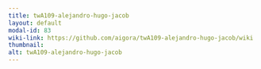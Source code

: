 ```yaml
---
title: twA109-alejandro-hugo-jacob
layout: default
modal-id: 83
wiki-link: https://github.com/aigora/twA109-alejandro-hugo-jacob/wiki
thumbnail: 
alt: twA109-alejandro-hugo-jacob
---
```

